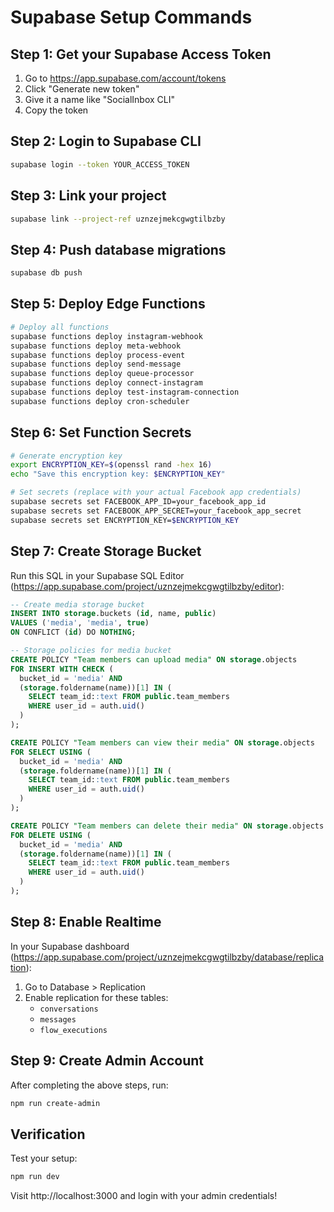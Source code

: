 # Supabase Setup Commands

## Step 1: Get your Supabase Access Token
1. Go to https://app.supabase.com/account/tokens
2. Click "Generate new token"
3. Give it a name like "SocialInbox CLI"
4. Copy the token

## Step 2: Login to Supabase CLI
```bash
supabase login --token YOUR_ACCESS_TOKEN
```

## Step 3: Link your project
```bash
supabase link --project-ref uznzejmekcgwgtilbzby
```

## Step 4: Push database migrations
```bash
supabase db push
```

## Step 5: Deploy Edge Functions
```bash
# Deploy all functions
supabase functions deploy instagram-webhook
supabase functions deploy meta-webhook
supabase functions deploy process-event
supabase functions deploy send-message
supabase functions deploy queue-processor
supabase functions deploy connect-instagram
supabase functions deploy test-instagram-connection
supabase functions deploy cron-scheduler
```

## Step 6: Set Function Secrets
```bash
# Generate encryption key
export ENCRYPTION_KEY=$(openssl rand -hex 16)
echo "Save this encryption key: $ENCRYPTION_KEY"

# Set secrets (replace with your actual Facebook app credentials)
supabase secrets set FACEBOOK_APP_ID=your_facebook_app_id
supabase secrets set FACEBOOK_APP_SECRET=your_facebook_app_secret
supabase secrets set ENCRYPTION_KEY=$ENCRYPTION_KEY
```

## Step 7: Create Storage Bucket
Run this SQL in your Supabase SQL Editor (https://app.supabase.com/project/uznzejmekcgwgtilbzby/editor):

```sql
-- Create media storage bucket
INSERT INTO storage.buckets (id, name, public)
VALUES ('media', 'media', true)
ON CONFLICT (id) DO NOTHING;

-- Storage policies for media bucket
CREATE POLICY "Team members can upload media" ON storage.objects
FOR INSERT WITH CHECK (
  bucket_id = 'media' AND
  (storage.foldername(name))[1] IN (
    SELECT team_id::text FROM public.team_members
    WHERE user_id = auth.uid()
  )
);

CREATE POLICY "Team members can view their media" ON storage.objects
FOR SELECT USING (
  bucket_id = 'media' AND
  (storage.foldername(name))[1] IN (
    SELECT team_id::text FROM public.team_members
    WHERE user_id = auth.uid()
  )
);

CREATE POLICY "Team members can delete their media" ON storage.objects
FOR DELETE USING (
  bucket_id = 'media' AND
  (storage.foldername(name))[1] IN (
    SELECT team_id::text FROM public.team_members
    WHERE user_id = auth.uid()
  )
);
```

## Step 8: Enable Realtime
In your Supabase dashboard (https://app.supabase.com/project/uznzejmekcgwgtilbzby/database/replication):
1. Go to Database > Replication
2. Enable replication for these tables:
   - `conversations`
   - `messages`
   - `flow_executions`

## Step 9: Create Admin Account
After completing the above steps, run:
```bash
npm run create-admin
```

## Verification
Test your setup:
```bash
npm run dev
```

Visit http://localhost:3000 and login with your admin credentials!